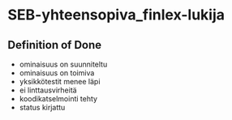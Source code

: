 # SEB-yhteensopiva_finlex-lukija

## Definition of Done
- ominaisuus on suunniteltu
- ominaisuus on toimiva
- yksikkötestit menee läpi
- ei linttausvirheitä
- koodikatselmointi tehty
- status kirjattu